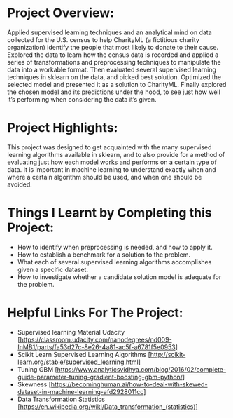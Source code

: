 # Project Overview:
Applied supervised learning techniques and an analytical mind on data collected for the U.S. census to help CharityML (a fictitious charity organization) identify the people that most likely to donate to their cause. Explored the data to learn how the census data is recorded and applied a series of transformations and preprocessing techniques to manipulate the data into a workable format. Then evaluated several supervised learning techniques in sklearn on the data, and picked best solution. Optimized the selected model and presented it as a solution to CharityML. Finally explored the chosen model and its predictions under the hood, to see just how well it’s performing when considering the data it’s given.

# Project Highlights:
This project was designed to get acquainted with the many supervised learning algorithms available in sklearn, and to also provide for a method of evaluating just how each model works and performs on a certain type of data. It is important in machine learning to understand exactly when and where a certain algorithm should be used, and when one should be avoided.

# Things I Learnt by Completing this Project:
- How to identify when preprocessing is needed, and how to apply it.
- How to establish a benchmark for a solution to the problem.
- What each of several supervised learning algorithms accomplishes given a specific dataset.
- How to investigate whether a candidate solution model is adequate for the problem.

# Helpful Links For The Project:
- Supervised learning Material Udacity [https://classroom.udacity.com/nanodegrees/nd009-InMB1/parts/fa53d27c-8e26-4a81-ac5f-a6781f5e0953]
- Scikit Learn Supervised Learning Algorithms [http://scikit-learn.org/stable/supervised_learning.html]
- Tuning GBM [https://www.analyticsvidhya.com/blog/2016/02/complete-guide-parameter-tuning-gradient-boosting-gbm-python/]
- Skewness [https://becominghuman.ai/how-to-deal-with-skewed-dataset-in-machine-learning-afd2928011cc]
- Data Transformation Statistics [https://en.wikipedia.org/wiki/Data_transformation_(statistics)]
